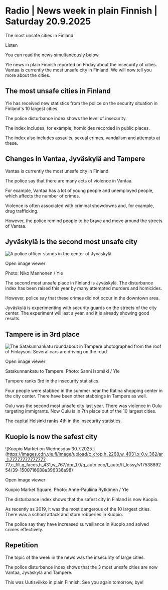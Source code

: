 # Radio | News week in plain Finnish | Saturday 20.9.2025

The most unsafe cities in Finland

Listen

You can read the news simultaneously below.

Yle news in plain Finnish reported on Friday about the insecurity of cities. Vantaa is currently the most unsafe city in Finland. We will now tell you more about the cities.

## The most unsafe cities in Finland

Yle has received new statistics from the police on the security situation in Finland's 10 largest cities.

The police disturbance index shows the level of insecurity.

The index includes, for example, homicides recorded in public places.

The index also includes assaults, sexual crimes, vandalism and attempts at these.

## Changes in Vantaa, Jyväskylä and Tampere

Vantaa is currently the most unsafe city in Finland.

The police say that there are many acts of violence in Vantaa.

For example, Vantaa has a lot of young people and unemployed people, which affects the number of crimes.

Violence is often associated with criminal showdowns and, for example, drug trafficking.

However, the police remind people to be brave and move around the streets of Vantaa.

## Jyväskylä is the second most unsafe city

![A police officer stands in the center of Jyväskylä.](https://images.cdn.yle.fi/image/upload/c_crop,h_3179,w_5653,x_0,y_468/ar_1.777777777777777,c_fill,g_faces,h_431,w_767/dpr_1.0/q_auto:eco/f_auto/fl_lossy/v1758089287/39-152425768ca4f58c29aa)

Open image viewer

Photo: Niko Mannonen / Yle

The second most unsafe place in Finland is Jyväskylä. The disturbance index has been raised this year by many attempted murders and homicides.

However, police say that these crimes did not occur in the downtown area.

Jyväskylä is experimenting with security guards on the streets of the city center. The experiment will last a year, and it is already showing good results.

## Tampere is in 3rd place

![The Satakunnankatu roundabout in Tampere photographed from the roof of Finlayson. Several cars are driving on the road.](https://images.cdn.yle.fi/image/upload/c_crop,h_3375,w_6000,x_0,y_96/ar_1.777777777777777,c_fill,g_faces,h_431,w_767/dpr_1.0/q_auto:eco/f_auto/fl_lossy/v1755251648/39-1507496689ef89238eb7)

Open image viewer

Satakunnankatu to Tampere. Photo: Sanni Isomäki / Yle

Tampere ranks 3rd in the insecurity statistics.

Four people were stabbed in the summer near the Ratina shopping center in the city center. There have been other stabbings in Tampere as well.

Oulu was the second most unsafe city last year. There was violence in Oulu targeting immigrants. Now Oulu is in 7th place out of the 10 largest cities.

The capital Helsinki ranks 4th in the insecurity statistics.

## Kuopio is now the safest city

![Kuopio Market on Wednesday 30.7.2025.](https://images.cdn.yle.fi/image/upload/c_crop,h_2268,w_4031,x_0,y_362/ar_1.77777777777777 77,c_fill,g_faces,h_431,w_767/dpr_1.0/q_auto:eco/f_auto/fl_lossy/v1753889254/39-1500716688a396336a98)

Open image viewer

Kuopio Market Square. Photo: Anne-Pauliina Rytkönen / Yle

The disturbance index shows that the safest city in Finland is now Kuopio.

As recently as 2019, it was the most dangerous of the 10 largest cities. There was a school attack and store robberies in Kuopio.

The police say they have increased surveillance in Kuopio and solved crimes effectively.

## Repetition

The topic of the week in the news was the insecurity of large cities.

The police disturbance index shows that the 3 most unsafe cities are now Vantaa, Jyväskylä and Tampere.

This was Uutisviikko in plain Finnish. See you again tomorrow, bye!
